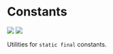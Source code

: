 # Constants

[![](https://img.shields.io/badge/License-MPL_2.0-blue)](./LICENSE "Project license: MPL-2.0")
[![](https://img.shields.io/badge/Java-11-orange)](# "This project targets Java 11")

Utilities for `static final` constants. 

